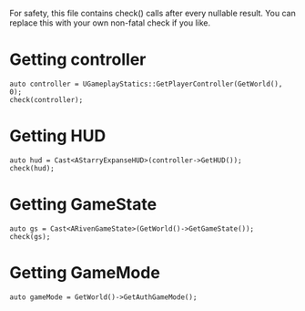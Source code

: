 For safety, this file contains check() calls after every nullable result. You can replace this
with your own non-fatal check if you like.

# Getting controller

```
auto controller = UGameplayStatics::GetPlayerController(GetWorld(), 0);
check(controller);
```

# Getting HUD

```
auto hud = Cast<AStarryExpanseHUD>(controller->GetHUD());
check(hud);
```

# Getting GameState

```
auto gs = Cast<ARivenGameState>(GetWorld()->GetGameState());
check(gs);
```

# Getting GameMode

```
auto gameMode = GetWorld()->GetAuthGameMode();
```
